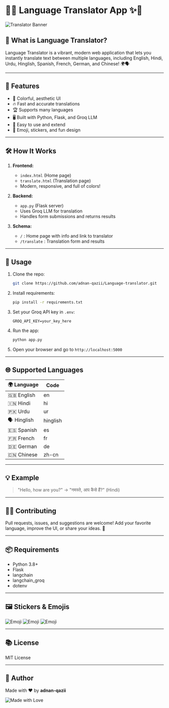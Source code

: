 # 🌈✨ Language Translator App ✨🌈

![Translator Banner](https://img.icons8.com/color/96/translate.png)

## 🚀 What is Language Translator?

Language Translator is a vibrant, modern web application that lets you instantly translate text between multiple languages, including English, Hindi, Urdu, Hinglish, Spanish, French, German, and Chinese! 🌍🗣️

---

## 🎨 Features

- 🌟 Colorful, aesthetic UI
- 🔥 Fast and accurate translations
- 🏆 Supports many languages
- 🖥️ Built with Python, Flask, and Groq LLM
- 🧩 Easy to use and extend
- 🎉 Emoji, stickers, and fun design

---

## 🛠️ How It Works

1. **Frontend:**
   - `index.html` (Home page)
   - `translate.html` (Translation page)
   - Modern, responsive, and full of colors!

2. **Backend:**
   - `app.py` (Flask server)
   - Uses Groq LLM for translation
   - Handles form submissions and returns results

3. **Schema:**
   - `/` : Home page with info and link to translator
   - `/translate` : Translation form and results

---

## 📝 Usage

1. Clone the repo:
   ```bash
   git clone https://github.com/adnan-qazii/Language-translator.git
   ```
2. Install requirements:
   ```bash
   pip install -r requirements.txt
   ```
3. Set your Groq API key in `.env`:
   ```env
   GROQ_API_KEY=your_key_here
   ```
4. Run the app:
   ```bash
   python app.py
   ```
5. Open your browser and go to `http://localhost:5000`

---

## 🌐 Supported Languages

| 🌍 Language | Code      |
|------------|-----------|
| 🇬🇧 English | en        |
| 🇮🇳 Hindi   | hi        |
| 🇵🇰 Urdu    | ur        |
| 🗣️ Hinglish | hinglish  |
| 🇪🇸 Spanish | es        |
| 🇫🇷 French  | fr        |
| 🇩🇪 German  | de        |
| 🇨🇳 Chinese | zh-cn     |

---

## 💡 Example

> "Hello, how are you?" → "नमस्ते, आप कैसे हैं?" (Hindi)

---

## 🧑‍💻 Contributing

Pull requests, issues, and suggestions are welcome! Add your favorite language, improve the UI, or share your ideas. 🤗

---

## 📦 Requirements

- Python 3.8+
- Flask
- langchain
- langchain_groq
- dotenv

---

## 🖼️ Stickers & Emojis

![Emoji](https://img.icons8.com/color/48/000000/happy.png) ![Emoji](https://img.icons8.com/color/48/000000/party.png) ![Emoji](https://img.icons8.com/color/48/000000/translate.png)

---

## 📚 License

MIT License

---

## 🏅 Author

Made with ❤️ by **adnan-qazii**

![Made with Love](https://img.icons8.com/color/48/000000/like--v3.png)
